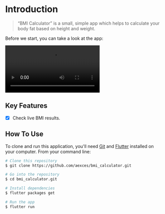# Introduction

> “BMI Calculator”
is a small, simple app which helps to calculate your body fat based on height and weight.

Before we start, you can take a look at the app:

![Output sample](assets/videos/BMI.mp4)

## Key Features

- [x] Check live BMI results.
<!-- - [x] Precautions.
- [x] What else. -->


## How To Use

To clone and run this application, you'll need [Git](https://git-scm.com) and [Flutter](https://flutter.dev/docs/get-started/install) installed on your computer. From your command line:

```bash
# Clone this repository
$ git clone https://github.com/aexces/bmi_calculator.git

# Go into the repository
$ cd bmi_calculator.git

# Install dependencies
$ flutter packages get

# Run the app
$ flutter run
```
